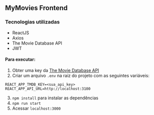 ## MyMovies Frontend

### Tecnologias utilizadas 
* ReactJS   
* Axios
* The Movie Database API
* JWT

#### Para executar:
1. Obter uma key da <a href="https://developers.themoviedb.org/3/getting-started/introduction">The Movie Database API</a>
2. Criar um arquivo `.env` na raiz do projeto com as seguintes variáveis:
  ```
  REACT_APP_TMDB_KEY=<sua_api_key>
  REACT_APP_API_URL=http://localhost:3100
  ```
3. `npm install` para instalar as dependências
4. `npm run start`
5. Acessar `localhost:3000`
